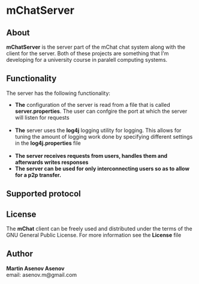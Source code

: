 <h1>mChatServer</h1>

<h2>About</h2>
<strong>mChatServer</strong> is the server part of the mChat chat system along with the client for the server. Both of these projects are something that I'm developing for a university course in paralell computing systems.

<h2>Functionality</h2>
The server has the following functionality:
<ul>
  <li><strong>The</strong> configuration of the server is read from a file that is called <strong>server.properties</strong>. The user can confgire the port at which the server will listen for requests</li> <br />
  <li><strong>The</strong> server uses the <strong>log4j</strong> logging utility for logging. This allows for tuning the amount of logging work done by specifying different settings in the <strong>log4j.properties</strong> file</li> <br />
  <li><strong>The server receives requests from users, handles them and afterwards writes responses</strong></li>
  <li><strong>The server can be used for only interconnecting users so as to allow for a p2p transfer.</strong></li>
</ul>

<h2>Supported protocol</h2>

<h2>License</h2>
The <strong>mChat</strong> client can be freely used and distributed under the terms of the GNU General Public License. For more information see the <strong>License</strong> file

<h2>Author</h2>
<strong>Martin Asenov Asenov</strong> <br />
email: asenov.m@gmail.com
